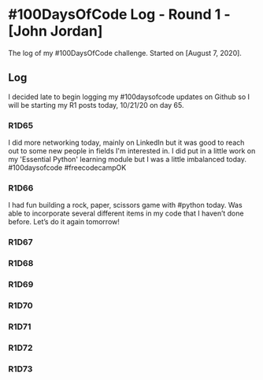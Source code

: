 # #100DaysOfCode Log - Round 1 - [John Jordan]

The log of my #100DaysOfCode challenge. Started on [August 7, 2020].

## Log

I decided late to begin logging my #100daysofcode updates on Github so I will be starting my R1 posts today, 10/21/20 on day 65.

### R1D65 
I did more networking today, mainly on LinkedIn but it was good to reach out to some new people in fields I'm interested in.  I did put in a little work on my 'Essential Python' learning module but I was a little imbalanced today. #100daysofcode  #freecodecampOK


### R1D66
I had fun building a rock, paper, scissors game with #python today. Was able to incorporate several different items in my code that I haven’t done before. Let’s do it again tomorrow!

### R1D67
### R1D68
### R1D69
### R1D70
### R1D71
### R1D72
### R1D73
